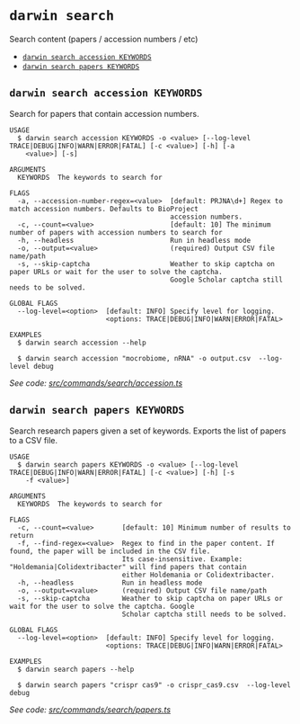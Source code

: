 `darwin search`
===============

Search content (papers / accession numbers / etc)

* [`darwin search accession KEYWORDS`](#darwin-search-accession-keywords)
* [`darwin search papers KEYWORDS`](#darwin-search-papers-keywords)

## `darwin search accession KEYWORDS`

Search for papers that contain accession numbers.

```
USAGE
  $ darwin search accession KEYWORDS -o <value> [--log-level TRACE|DEBUG|INFO|WARN|ERROR|FATAL] [-c <value>] [-h] [-a
    <value>] [-s]

ARGUMENTS
  KEYWORDS  The keywords to search for

FLAGS
  -a, --accession-number-regex=<value>  [default: PRJNA\d+] Regex to match accession numbers. Defaults to BioProject
                                        accession numbers.
  -c, --count=<value>                   [default: 10] The minimum number of papers with accession numbers to search for
  -h, --headless                        Run in headless mode
  -o, --output=<value>                  (required) Output CSV file name/path
  -s, --skip-captcha                    Weather to skip captcha on paper URLs or wait for the user to solve the captcha.
                                        Google Scholar captcha still needs to be solved.

GLOBAL FLAGS
  --log-level=<option>  [default: INFO] Specify level for logging.
                        <options: TRACE|DEBUG|INFO|WARN|ERROR|FATAL>

EXAMPLES
  $ darwin search accession --help

  $ darwin search accession "mocrobiome, nRNA" -o output.csv  --log-level debug
```

_See code: [src/commands/search/accession.ts](https://github.com/rpidanny/darwin/blob/v1.13.0/src/commands/search/accession.ts)_

## `darwin search papers KEYWORDS`

Search research papers given a set of keywords. Exports the list of papers to a CSV file.

```
USAGE
  $ darwin search papers KEYWORDS -o <value> [--log-level TRACE|DEBUG|INFO|WARN|ERROR|FATAL] [-c <value>] [-h] [-s
    -f <value>]

ARGUMENTS
  KEYWORDS  The keywords to search for

FLAGS
  -c, --count=<value>       [default: 10] Minimum number of results to return
  -f, --find-regex=<value>  Regex to find in the paper content. If found, the paper will be included in the CSV file.
                            Its case-insensitive. Example: "Holdemania|Colidextribacter" will find papers that contain
                            either Holdemania or Colidextribacter.
  -h, --headless            Run in headless mode
  -o, --output=<value>      (required) Output CSV file name/path
  -s, --skip-captcha        Weather to skip captcha on paper URLs or wait for the user to solve the captcha. Google
                            Scholar captcha still needs to be solved.

GLOBAL FLAGS
  --log-level=<option>  [default: INFO] Specify level for logging.
                        <options: TRACE|DEBUG|INFO|WARN|ERROR|FATAL>

EXAMPLES
  $ darwin search papers --help

  $ darwin search papers "crispr cas9" -o crispr_cas9.csv  --log-level debug
```

_See code: [src/commands/search/papers.ts](https://github.com/rpidanny/darwin/blob/v1.13.0/src/commands/search/papers.ts)_
